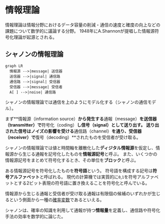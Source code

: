 # 情報理論

情報理論は情報分野におけるデータ容量の削減・通信の速度と確度の向上などの課題について数学的に議論する分野。
1948年にA.Shannonが提唱した情報源符号化理論が起源とされる。

## シャノンの情報理論

```mermaid
graph LR
  情報源 -->|message| 送信器
  送信器 -->|signal| 通信路
  通信路 -->|signal| 受信器
  受信器 -->|message| 受信者
  A[ ] -->|noise| 通信路
```

シャノンの情報理論では通信を上のようにモデル化する（シャノンの通信モデル）。

まず**情報源（information source）**から発生する**通報（message）**を送信器（transmitter）で**符号化（coding）**し信号（signal）として送り出す。
送り出された信号はノイズの影響を受ける**通信路（channel）**を通り、受信器（receiver）で**復号（decoding）**されたものを受信者が受け取る。

シャノンの情報理論では値と時間軸を離散化した**ディジタル情報源**を仮定し、情報源から生じる通報を記号化したものを**情報源記号**と呼ぶ。
また、いくつかの情報源記号をまとめて符号化するとき、その単位を**ブロック**と呼ぶ。

ある情報源記号を符号化したものを**符号語**という。
符号語を構成する記号は**符号アルファベット**と呼ばれる。
現代の計算機では実質的に`0`,`1`を符号アルファベットとする2ビット表現の符号語に置き換えることを符号化と呼んでいる。

情報源から生じる通報と受信者が受け取る通報は有限個の候補のいずれかが生じるという側面から一種の[確率変数](../../mathematics/statistics/random_variable.md)であるといえる。

シャノンは、確率の知識を利用して通報が持つ**情報量**を定義し、通信路や符号化手法の効率を数学的に論じた。
